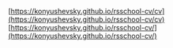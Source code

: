[https://konyushevsky.github.io/rsschool-cv/cv](https://konyushevsky.github.io/rsschool-cv/cv)  
[https://konyushevsky.github.io/rsschool-cv/](https://konyushevsky.github.io/rsschool-cv/)
